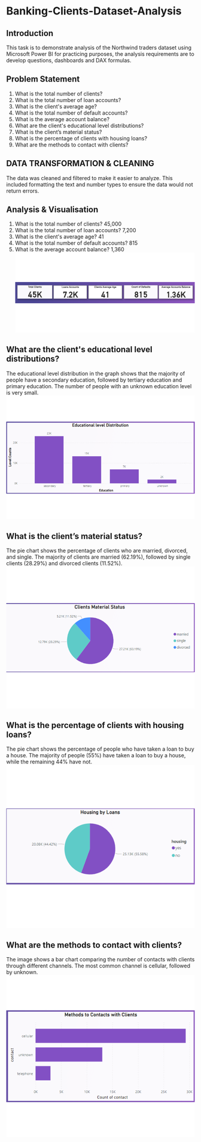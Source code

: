 # Banking-Clients-Dataset-Analysis
## Introduction
This task is to demonstrate analysis of the Northwind traders dataset using Microsoft Power BI for practicing purposes, the analysis requirements are to develop questions, dashboards and DAX formulas.
## Problem Statement
1.	What is the total number of clients?
2.	What is the total number of loan accounts?
3.	What is the client's average age?
4.	What is the total number of default accounts?
5.	What is the average account balance?
6.	What are the client's educational level distributions?
7.	What is the client’s material status?
8.	What is the percentage of clients with housing loans?
9.	What are the methods to contact with clients?


## DATA TRANSFORMATION & CLEANING
The data was cleaned and filtered to make it easier to analyze. This included formatting the text and number types to ensure the data would not return errors.
## Analysis & Visualisation
1.	What is the total number of clients? 45,000
2.	What is the total number of loan accounts? 7,200 
3.	What is the client's average age? 41
4.	What is the total number of default accounts? 815
5.	What is the average account balance? 1,360
![](Fr_line.png)

## What are the client's educational level distributions?
The educational level distribution in the graph shows that the majority of people have a secondary education, followed by tertiary education and primary education. The number of people with an unknown education level is very small.
![](Education_level.png)
## What is the client’s material status?
The pie chart shows the percentage of clients who are married, divorced, and single. The majority of clients are married (62.19%), followed by single clients (28.29%) and divorced clients (11.52%).
![](Material_status.png)

## What is the percentage of clients with housing loans?
The pie chart shows the percentage of people who have taken a loan to buy a house. The majority of people (55%) have taken a loan to buy a house, while the remaining 44% have not.
![](housing.png)

## What are the methods to contact with clients?
The image shows a bar chart comparing the number of contacts with clients through different channels. The most common channel is cellular, followed by unknown. 
![](contacts.png)



